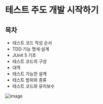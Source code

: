 # 테스트 주도 개발 시작하기

## 목차
* 테스트 코드 작성 순서
* TDD·기능 명세·설계
* JUnit 5 기초
* 테스트 코드의 구성
* 대역
* 테스트 가능한 설계
* 테스트 범위와 종류
* 테스트 코드와 유지보수

![image](https://github.com/user-attachments/assets/a8e6a598-0629-4f15-800a-3ed1ffed576c)
